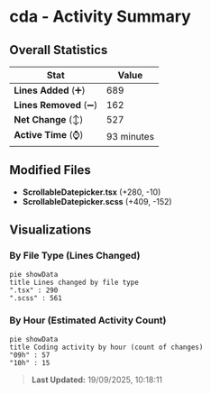 # cda - Activity Summary 

## Overall Statistics

| Stat                   | Value                                                             |
| ---------------------- | ----------------------------------------------------------------- |
| **Lines Added** (➕)   | 689                                          |
| **Lines Removed** (➖) | 162                                        |
| **Net Change** (↕)    | 527                |
| **Active Time** (⌚)   | 93 minutes |


## Modified Files
- **ScrollableDatepicker.tsx** (+280, -10)
- **ScrollableDatepicker.scss** (+409, -152)

## Visualizations

### By File Type (Lines Changed)

```mermaid
pie showData
title Lines changed by file type
".tsx" : 290
".scss" : 561
```

### By Hour (Estimated Activity Count)

```mermaid
pie showData
title Coding activity by hour (count of changes)
"09h" : 57
"10h" : 15
```


> **Last Updated:** 19/09/2025, 10:18:11